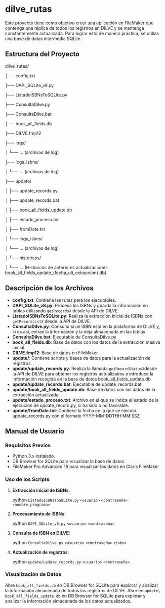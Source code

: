 # dilve_rutas

Este proyecto tiene como objetivo crear una aplicación en FileMaker que contenga una réplica de todos los registros en DILVE y se mantenga constantemente actualizada. Para lograr esto de manera práctica, se utiliza una base de datos intermedia SQLite.

## Estructura del Proyecto


dilve_rutas/

├── config.txt

├── DAPI_SQLite_v8.py

├── ListadoISBNsToSQLite.py

├── ConsultaDilve.py

├── ConsultaDilve.bat

├── book_all_fields.db

├── DILVE.fmp12

├── logs/

│ └── ... (archivos de log)

├── logs_isbns/

│ └── ... (archivos de log)

├── update/

│ ├── update_records.py

│ ├── update_records.bat

│ ├── book_all_fields_update.db

│ ├── estado_proceso.txt

│ ├── fromDate.txt

│ └── logs_isbns/

│ └── ... (archivos de log)

│ └── historicos/

│ └── ... (Historicos de anteriores actualizaciones book_all_fields_update_(fecha_ult_extraccion).db)



## Descripción de los Archivos

- **config.txt**: Contiene las rutas para los ejecutables.
- **DAPI_SQLite_v8.py**: Procesa los ISBNs y guarda la información en tablas utilizando `getRecordsX` desde la API de DILVE.
- **ListadoISBNsToSQLite.py**: Realiza la extracción inicial de ISBNs con `getRecordListX` desde la API de DILVE.
- **ConsultaDilve.py**: Consulta si un ISBN está en la plataforma de DILVE y, si es así, extrae la información y la deja almacenada en las tablas
- **ConsultaDilve.bat**: Ejecutable de ConsultaDilve.py
- **book_all_fields.db**: Base de datos con los datos de la extracción masiva inicial.
- **DILVE.fmp12**: Base de datos en FileMaker.
- **update/**: Contiene scripts y bases de datos para la actualización de registros.
- **update/update_records.py**: Realiza la llamada `getRecordStatusX`desde la API de DILVE para obtener los registros actualizados e introduce la información recogida en la base de datos book_all_fields_update.db
- **update/update_records.bat**: Ejecutable de update_records.bat
- **update/book_all_fields_update.db**: Base de datos con los datos de la extracción actualizada.
- **update/estado_proceso.txt**: Archivo en el que se indica el estado de la ejecucion de update_record.py, si ha sido o no favorable.
- **update/fromDate.txt**: Contiene la fecha en la que se ejecutó update_records.py con el formato YYYY-MM-DDTHH:MM:SSZ
  
## Manual de Usuario

### Requisitos Previos

- Python 3.x instalado.
- DB Browser for SQLite para visualizar la base de datos.
- FileMaker Pro Advanced 18 para visualizar los datos en Claris FileMaker

### Uso de los Scripts

1. **Extracción inicial de ISBNs**:
    
    python `ListadoISBNsToSQLite.py`   `<usuario>` `<contraseña>` `<nombre_programa>`
   

2. **Procesamiento de ISBNs**:
   
    python `DAPI_SQLite_v8.py`   `<usuario>` `<contraseña>`
   

3. **Consulta de ISBN en DILVE**:
 
    python `ConsultaDilve.py`   `<usuario>` `<contraseña>` `<isbn>`


4. **Actualización de registros**:

    python `update/update_records.py`   `<usuario>` `<contraseña>`


### Visualización de Datos

Abre `book_all_fields.db` en DB Browser for SQLite para explorar y analizar la información almacenada de todos los registros de DILVE.
Abre en `update\ book_all_fields_update.db` en DB Browser for SQLite para explorar y analizar la información almacenada de los datos actualizados.

